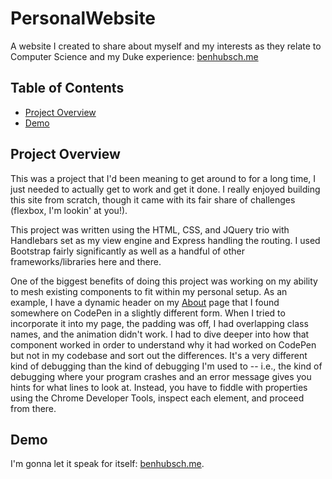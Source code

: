 # PersonalWebsite

A website I created to share about myself and my interests as they relate to Computer Science and my Duke experience: [benhubsch.me](https://www.benhubsch.me)

## Table of Contents

- [Project Overview](#project-overview)
- [Demo](#demo)

## Project Overview

This was a project that I'd been meaning to get around to for a long time, I just needed to actually get to work and get it done. I really enjoyed building this site from scratch, though it came with its fair share of challenges (flexbox, I'm lookin' at you!).

This project was written using the HTML, CSS, and JQuery trio with Handlebars set as my view engine and Express handling the routing. I used Bootstrap fairly significantly as well as a handful of other frameworks/libraries here and there.

One of the biggest benefits of doing this project was working on my ability to mesh existing components to fit within my personal setup. As an example, I have a dynamic header on my [About](https://www.benhubsch.me/about) page that I found somewhere on CodePen in a slightly different form. When I tried to incorporate it into my page, the padding was off, I had overlapping class names, and the animation didn't work. I had to dive deeper into how that component worked in order to understand why it had worked on CodePen but not in my codebase and sort out the differences. It's a very different kind of debugging than the kind of debugging I'm used to -- i.e., the kind of debugging where your program crashes and an error message gives you hints for what lines to look at. Instead, you have to fiddle with properties using the Chrome Developer Tools, inspect each element, and proceed from there.

## Demo

I'm gonna let it speak for itself: [benhubsch.me](https://www.benhubsch.me).

